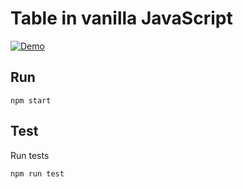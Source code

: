 # Table in vanilla JavaScript

[![Demo](https://img.shields.io/badge/demo-online-blue.svg)](https://vanilla-table-le9j1v8qd-sepiropht.vercel.app/)

## Run

```shell
npm start
```

## Test

Run tests

```shell
npm run test
```
